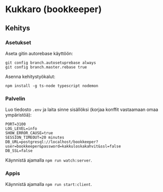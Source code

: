 # Kukkaro (bookkeeper)

## Kehitys

### Asetukset

Aseta gitin autorebase käyttöön:

```
git config branch.autosetuprebase always
git config branch.master.rebase true
```

Asenna kehitystyökalut:

```
npm install -g ts-node typescript nodemon
```

### Palvelin

Luo tiedosto `.env` ja laita sinne sisällöksi (korjaa konffit vastaamaan omaa ympäristöä):
```
PORT=3100
LOG_LEVEL=info
SHOW_ERROR_CAUSE=true
SESSION_TIMEOUT=20 minutes
DB_URL=postgresql://localhost/bookkeeper?user=bookkeeper&password=kakkuloskakahvit&ssl=false
DB_SSL=false
```

Käynnistä ajamalla `npm run watch:server`.

### Appis

Käynnistä ajamalla `npm run start:client`.

